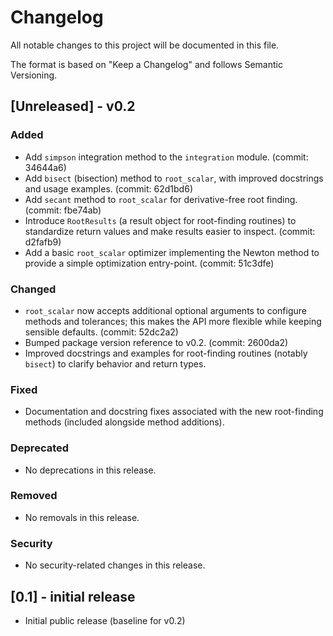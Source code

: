 # Changelog

All notable changes to this project will be documented in this file.

The format is based on "Keep a Changelog" and follows Semantic Versioning.

## [Unreleased] - v0.2
### Added
- Add `simpson` integration method to the `integration` module. (commit: 34644a6)
- Add `bisect` (bisection) method to `root_scalar`, with improved docstrings and usage examples. (commit: 62d1bd6)
- Add `secant` method to `root_scalar` for derivative-free root finding. (commit: fbe74ab)
- Introduce `RootResults` (a result object for root-finding routines) to standardize return values and make results easier to inspect. (commit: d2fafb9)
- Add a basic `root_scalar` optimizer implementing the Newton method to provide a simple optimization entry-point. (commit: 51c3dfe)

### Changed
- `root_scalar` now accepts additional optional arguments to configure methods and tolerances; this makes the API more flexible while keeping sensible defaults. (commit: 52dc2a2)
- Bumped package version reference to v0.2. (commit: 2600da2)
- Improved docstrings and examples for root-finding routines (notably `bisect`) to clarify behavior and return types.

### Fixed
- Documentation and docstring fixes associated with the new root-finding methods (included alongside method additions).

### Deprecated
- No deprecations in this release.

### Removed
- No removals in this release.

### Security
- No security-related changes in this release.

## [0.1] - initial release
- Initial public release (baseline for v0.2)

